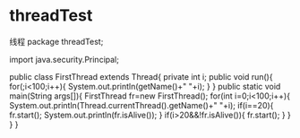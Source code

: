 # threadTest
线程
package threadTest;

import java.security.Principal;

public class FirstThread extends Thread{
private int i;
public void run(){
	for(;i<100;i++){
		System.out.println(getName()+" "+i);
	}
}
public static void main(String args[]){
	FirstThread fr=new FirstThread();
	for(int i=0;i<100;i++){
		System.out.println(Thread.currentThread().getName()+" "+i);
		if(i==20){
			fr.start();
			System.out.println(fr.isAlive());
		}
		if(i>20&&!fr.isAlive()){
			fr.start();
		}
	}
}
}
